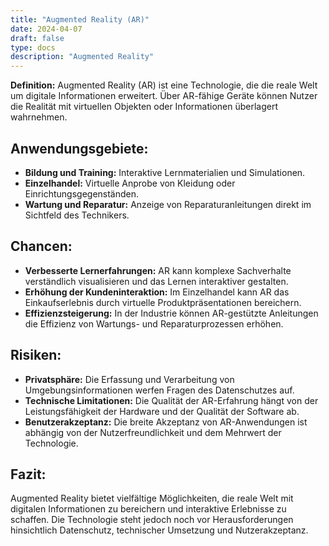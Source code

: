 ```yaml
---
title: "Augmented Reality (AR)"
date: 2024-04-07
draft: false
type: docs
description: "Augmented Reality"
---
```


**Definition:** Augmented Reality (AR) ist eine Technologie, die die reale Welt um digitale Informationen erweitert. Über AR-fähige Geräte können Nutzer die Realität mit virtuellen Objekten oder Informationen überlagert wahrnehmen.

## Anwendungsgebiete:

- **Bildung und Training:** Interaktive Lernmaterialien und Simulationen.
- **Einzelhandel:** Virtuelle Anprobe von Kleidung oder Einrichtungsgegenständen.
- **Wartung und Reparatur:** Anzeige von Reparaturanleitungen direkt im Sichtfeld des Technikers.

## Chancen:

- **Verbesserte Lernerfahrungen:** AR kann komplexe Sachverhalte verständlich visualisieren und das Lernen interaktiver gestalten.
- **Erhöhung der Kundeninteraktion:** Im Einzelhandel kann AR das Einkaufserlebnis durch virtuelle Produktpräsentationen bereichern.
- **Effizienzsteigerung:** In der Industrie können AR-gestützte Anleitungen die Effizienz von Wartungs- und Reparaturprozessen erhöhen.

## Risiken:

- **Privatsphäre:** Die Erfassung und Verarbeitung von Umgebungsinformationen werfen Fragen des Datenschutzes auf.
- **Technische Limitationen:** Die Qualität der AR-Erfahrung hängt von der Leistungsfähigkeit der Hardware und der Qualität der Software ab.
- **Benutzerakzeptanz:** Die breite Akzeptanz von AR-Anwendungen ist abhängig von der Nutzerfreundlichkeit und dem Mehrwert der Technologie.

## Fazit:

Augmented Reality bietet vielfältige Möglichkeiten, die reale Welt mit digitalen Informationen zu bereichern und interaktive Erlebnisse zu schaffen. Die Technologie steht jedoch noch vor Herausforderungen hinsichtlich Datenschutz, technischer Umsetzung und Nutzerakzeptanz.
